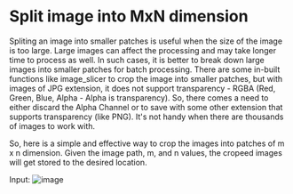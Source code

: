 
# Split image into MxN dimension

Spliting an image into smaller patches is useful when the size of the image is too large. Large images can affect the processing and may take longer time to process as well. In such cases, it is better to break down large images into smaller patches for batch processing. There are some in-built functions like image_slicer to crop the image into smaller patches, but with images of JPG extension, it does not support transparency - RGBA (Red, Green, Blue, Alpha - Alpha is transparency). So, there comes a need to either discard the Alpha Channel or to save with some other extension that supports transparency (like PNG). It's not handy when there are thousands of images to work with.


So, here is a simple and effective way to crop the images into patches of m x n dimension.
Given the image path, m, and n values, the cropeed images will get stored to the desired location.

Input: 
![image](https://user-images.githubusercontent.com/78141360/190328240-4d3538ad-712c-4f29-963b-cb8921eb5491.jpeg)

